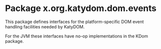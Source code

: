 # Package x.org.katydom.dom.events

This package defines interfaces for the platform-specific DOM event handling facilities needed by KatyDOM.

For the JVM these interfaces have no-op implementations in the KDom package.

